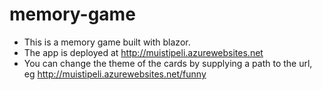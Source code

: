 # memory-game
- This is a memory game built with blazor.
- The app is deployed at http://muistipeli.azurewebsites.net
- You can change the theme of the cards by supplying a path to the url, eg http://muistipeli.azurewebsites.net/funny
